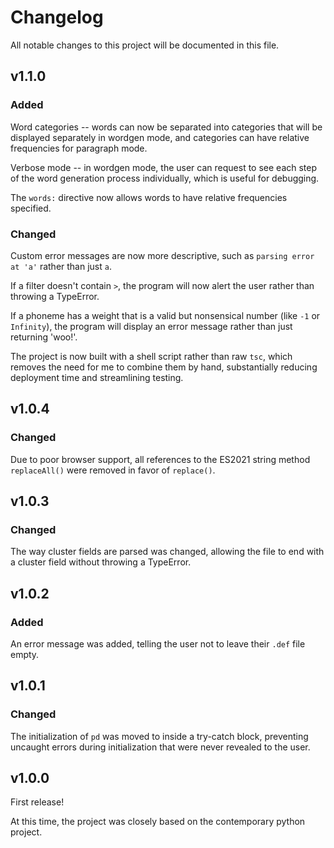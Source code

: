 # Changelog

All notable changes to this project will be documented in this file.

## v1.1.0

### Added

Word categories -- words can now be separated into categories that will be
displayed separately in wordgen mode, and categories can have relative
frequencies for paragraph mode.

Verbose mode -- in wordgen mode, the user can request to see each step of the
word generation process individually, which is useful for debugging.

The `words:` directive now allows words to have relative frequencies specified.

### Changed

Custom error messages are now more descriptive, such as `parsing error at 'a'`
rather than just `a`.

If a filter doesn't contain `>`, the program will now alert the user rather
than throwing a TypeError.

If a phoneme has a weight that is a valid but nonsensical number (like `-1`
or `Infinity`), the program will display an error message rather than just
returning 'woo!'.

The project is now built with a shell script rather than raw `tsc`, which
removes the need for me to combine them by hand, substantially reducing
deployment time and streamlining testing.

## v1.0.4

### Changed

Due to poor browser support, all references to the ES2021 string method
`replaceAll()` were removed in favor of `replace()`.

## v1.0.3

### Changed

The way cluster fields are parsed was changed, allowing the file to end with
a cluster field without throwing a TypeError.

## v1.0.2

### Added

An error message was added, telling the user not to leave their `.def` file
empty.

## v1.0.1

### Changed

The initialization of `pd` was moved to inside a try-catch block, preventing
uncaught errors during initialization that were never revealed to the user.

## v1.0.0

First release!

At this time, the project was closely based on the contemporary python project.
